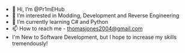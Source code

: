 - 👋 Hi, I’m @Pr1mEHub
- 👀 I’m interested in Modding, Development and Reverse Engineering
- 🌱 I’m currently learning C# and Python
- 📫 How to reach me - thomasjones2004@gmail.com
- I'm New to Software Development, but I hope to increase my skills tremendously!
